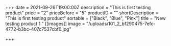+++
date = 2021-09-26T19:00:00Z
description = "This is first testing product"
price = "2"
priceBefore = "5"
productID = ""
shortDescription = "This is first testing product"
sortable = ["Black", "Blue", "Pink"]
title = "New testing product 1 "
[[images]]
image = "/uploads/101_2_bf290475-7efc-4772-b3bc-407c7537cbf0.jpg"

+++
